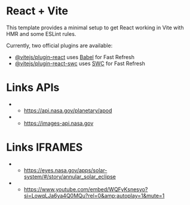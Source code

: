 # React + Vite

This template provides a minimal setup to get React working in Vite with HMR and some ESLint rules.

Currently, two official plugins are available:

- [@vitejs/plugin-react](https://github.com/vitejs/vite-plugin-react/blob/main/packages/plugin-react/README.md) uses [Babel](https://babeljs.io/) for Fast Refresh
- [@vitejs/plugin-react-swc](https://github.com/vitejs/vite-plugin-react-swc) uses [SWC](https://swc.rs/) for Fast Refresh


# Links APIs
- - https://api.nasa.gov/planetary/apod
- - https://images-api.nasa.gov

# Links IFRAMES
- - https://eyes.nasa.gov/apps/solar-system/#/story/annular_solar_eclipse
- - https://www.youtube.com/embed/WQFyKsnesyo?si=LowqLJa6ya4Q0MQu?rel=0&amp;autoplay=1&mute=1